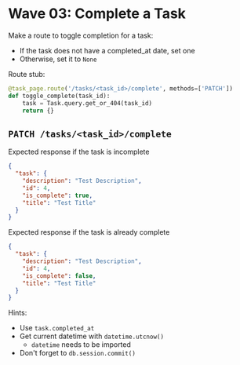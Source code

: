 # Wave 03: Complete a Task

Make a route to toggle completion for a task:

- If the task does not have a completed_at date, set one
- Otherwise, set it to `None`

Route stub:

```python
@task_page.route('/tasks/<task_id>/complete', methods=['PATCH'])
def toggle_complete(task_id):
    task = Task.query.get_or_404(task_id)
    return {}
```

## `PATCH /tasks/<task_id>/complete`

Expected response if the task is incomplete

```json
{
  "task": {
    "description": "Test Description",
    "id": 4,
    "is_complete": true,
    "title": "Test Title"
  }
}
```

Expected response if the task is already complete

```json
{
  "task": {
    "description": "Test Description",
    "id": 4,
    "is_complete": false,
    "title": "Test Title"
  }
}
```

Hints:

- Use `task.completed_at`
- Get current datetime with `datetime.utcnow()`
  - `datetime` needs to be imported
- Don't forget to `db.session.commit()`
